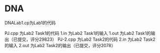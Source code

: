 # DNA

DNALab1.cp为Lab1的代码

PJ.cpp 为Lab2 Task1的代码
1.in 为Lab2 Task1的输入
1.out 为Lab2 Task1的输出（已提交，评分29823）
PJ-2.cpp 为Lab2 Task2的代码
2.in 为Lab2 Task2的输入
2.out 为Lab2 Task2的输出（已提交，评分2078）
